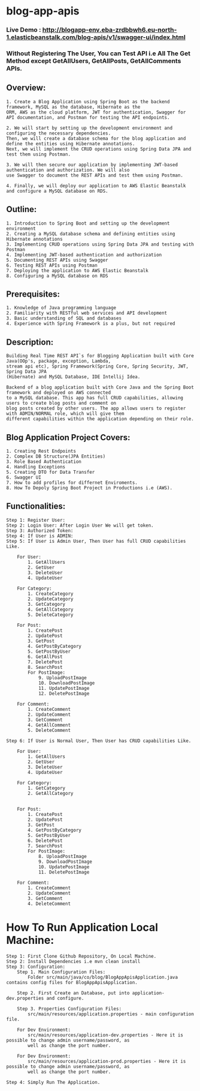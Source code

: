 # blog-app-apis
### Live Demo : http://blogapp-env.eba-zrdbbwh6.eu-north-1.elasticbeanstalk.com/blog-apis/v1/swagger-ui/index.html
### Without Registering The User, You can Test API i.e All The Get Method except GetAllUsers, GetAllPosts, GetAllComments APIs. 
## Overview:

    1. Create a Blog Application using Spring Boot as the backend framework, MySQL as the database, Hibernate as the 
    ORM, AWS as the cloud platform, JWT for authentication, Swagger for API documentation, and Postman for testing the API endpoints.

    2. We will start by setting up the development environment and configuring the necessary dependencies. 
    Then, we will create a database schema for the blog application and define the entities using Hibernate annotations. 
    Next, we will implement the CRUD operations using Spring Data JPA and test them using Postman.

    3. We will then secure our application by implementing JWT-based authentication and authorization. We will also 
    use Swagger to document the REST APIs and test them using Postman.

    4. Finally, we will deploy our application to AWS Elastic Beanstalk and configure a MySQL database on RDS.

## Outline:

    1. Introduction to Spring Boot and setting up the development environment
    2. Creating a MySQL database schema and defining entities using Hibernate annotations
    3. Implementing CRUD operations using Spring Data JPA and testing with Postman
    4. Implementing JWT-based authentication and authorization
    5. Documenting REST APIs using Swagger
    6. Testing REST APIs using Postman
    7. Deploying the application to AWS Elastic Beanstalk
    8. Configuring a MySQL database on RDS

## Prerequisites:

    1. Knowledge of Java programming language
    2. Familiarity with RESTful web services and API development
    3. Basic understanding of SQL and databases
    4. Experience with Spring Framework is a plus, but not required

## Description:
    Building Real Time REST API`s for Blogging Application built with Core Java(OOp's, package, exception, Lambda, 
    stream api etc), Spring Framework(Spring Core, Spring Security, JWT, Spring Data JPA
    (Hibernate) and MySQL Database, IDE Intellij Idea.

    Backend of a blog application built with Core Java and the Spring Boot framework and deployed on AWS connected 
    to a MySQL database. This app has full CRUD capabilities, allowing users to create blog posts and comment on 
    blog posts created by other users. The app allows users to register with ADMIN/NORMAL role, which will give them 
    different capabilities within the application depending on their role.


## Blog Application Project Covers:
    1. Creating Rest Endpoints
    2. Complex DB Structure(JPA Entities)
    3. Role Based Authentication
    4. Handling Exceptions
    5. Creating DTO for Data Transfer
    6. Swagger UI
    7. How to add profiles for differnet Enviroments.
    8. How To Depoly Spring Boot Project in Productions i.e (AWS).

## Functionalities:
    Step 1: Register User:
    Step 2: Login User: After Login User We will get token.
    Step 3: Authorized Token:
    Step 4: If User is ADMIN: 
    Step 5: If User is Admin User, Then User has full CRUD capabilities Like.
        
        For User:
            1. GetAllUsers
            2. GetUser
            3. DeleteUser
            4. UpdateUser

        For Category:
            1. CreateCategory
            2. UpdateCategory
            3. GetCategory
            4. GetAllCategory
            5. DeleteCategory

        For Post:
            1. CreatePost
            2. UpdatePost
            3. GetPost
            4. GetPostByCategory
            5. GetPostByUser
            6. GetAllPost
            7. DeletePost
            8. SearchPost
            For PostImage:
                9. UploadPostImage
                10. DownloadPostImage
                11. UpdatePostImage
                12. DeletePostImage

        For Comment:
            1. CreateComment
            2. UpdateComment
            3. GetComment
            4. GetAllComment
            5. DeleteComment

    Step 6: If User is Normal User, Then User has CRUD capabilities Like.
        
        For User:
            1. GetAllUsers
            2. GetUser
            3. DeleteUser
            4. UpdateUser

        For Category:
            1. GetCategory
            2. GetAllCategory
            

        For Post:
            1. CreatePost
            2. UpdatePost
            3. GetPost
            4. GetPostByCategory
            5. GetPostByUser
            6. DeletePost
            7. SearchPost
            For PostImage:
                8. UploadPostImage
                9. DownloadPostImage
                10. UpdatePostImage
                11. DeletePostImage

        For Comment:
            1. CreateComment
            2. UpdateComment
            3. GetComment
            4. DeleteComment
            
# How To Run Application Local Machine:
    Step 1: First Clone Github Repository, On Local Machine.
    Step 2: Install Dependencies i.e mvn clean install
    Step 3: Configuration:
        Step 1. Main Configuration Files:
            Folder src/main/java/co/blog/BlogAppApisApplication.java contains config files for BlogAppApisApplication.
        
        Step 2. First Create an Database, put into application-dev.properties and configure.

        Step 3. Properties Configuration Files:
            src/main/resources/application.properties - main configuration file. 
        
        For Dev Environment:
            src/main/resources/application-dev.properties - Here it is possible to change admin username/password, as 
            well as change the port number.

        For Dev Environment:
            src/main/resources/application-prod.properties - Here it is possible to change admin username/password, as 
            well as change the port number.

    Step 4: Simply Run The Application.

    